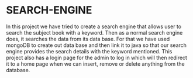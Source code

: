 # SEARCH-ENGINE
In this project we have tried to create a search engine that allows user to search the subject book with a keyword. Then as a normal search engine does, it searches the data from its data base. For that we have used mongoDB to create out data base and then link it to java so that our search engine provides the search details with the keyword mentioned. This project also has a login page for the admin to log in which will then redirect it to a home page when we can insert, remove or delete anything from the database. 
